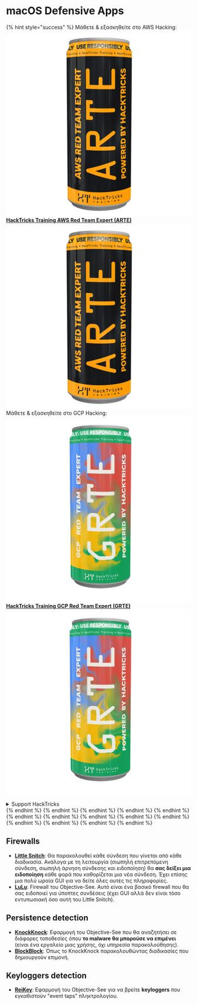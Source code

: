 # macOS Defensive Apps

{% hint style="success" %}
Μάθετε & εξασκηθείτε στο AWS Hacking:<img src="/.gitbook/assets/arte.png" alt="" data-size="line">[**HackTricks Training AWS Red Team Expert (ARTE)**](https://training.hacktricks.xyz/courses/arte)<img src="/.gitbook/assets/arte.png" alt="" data-size="line">\
Μάθετε & εξασκηθείτε στο GCP Hacking: <img src="/.gitbook/assets/grte.png" alt="" data-size="line">[**HackTricks Training GCP Red Team Expert (GRTE)**<img src="/.gitbook/assets/grte.png" alt="" data-size="line">](https://training.hacktricks.xyz/courses/grte)

<details>

<summary>Support HackTricks</summary>

* Ελέγξτε τα [**σχέδια συνδρομής**](https://github.com/sponsors/carlospolop)!
* **Εγγραφείτε στην** 💬 [**ομάδα Discord**](https://discord.gg/hRep4RUj7f) ή στην [**ομάδα telegram**](https://t.me/peass) ή **ακολουθήστε** μας στο **Twitter** 🐦 [**@hacktricks\_live**](https://twitter.com/hacktricks\_live)**.**
* **Μοιραστείτε κόλπα hacking υποβάλλοντας PRs στα** [**HackTricks**](https://github.com/carlospolop/hacktricks) και [**HackTricks Cloud**](https://github.com/carlospolop/hacktricks-cloud) github repos.

</details>
{% endhint %}
{% endhint %}
{% endhint %}
{% endhint %}
{% endhint %}
{% endhint %}
{% endhint %}
{% endhint %}
{% endhint %}
{% endhint %}
{% endhint %}
{% endhint %}
{% endhint %}
{% endhint %}

## Firewalls

* [**Little Snitch**](https://www.obdev.at/products/littlesnitch/index.html): Θα παρακολουθεί κάθε σύνδεση που γίνεται από κάθε διαδικασία. Ανάλογα με τη λειτουργία (σιωπηλή επιτρεπόμενη σύνδεση, σιωπηλή άρνηση σύνδεσης και ειδοποίηση) θα **σας δείξει μια ειδοποίηση** κάθε φορά που καθορίζεται μια νέα σύνδεση. Έχει επίσης μια πολύ ωραία GUI για να δείτε όλες αυτές τις πληροφορίες.
* [**LuLu**](https://objective-see.org/products/lulu.html): Firewall του Objective-See. Αυτό είναι ένα βασικό firewall που θα σας ειδοποιεί για ύποπτες συνδέσεις (έχει GUI αλλά δεν είναι τόσο εντυπωσιακή όσο αυτή του Little Snitch).

## Persistence detection

* [**KnockKnock**](https://objective-see.org/products/knockknock.html): Εφαρμογή του Objective-See που θα αναζητήσει σε διάφορες τοποθεσίες όπου **το malware θα μπορούσε να επιμένει** (είναι ένα εργαλείο μιας χρήσης, όχι υπηρεσία παρακολούθησης).
* [**BlockBlock**](https://objective-see.org/products/blockblock.html): Όπως το KnockKnock παρακολουθώντας διαδικασίες που δημιουργούν επιμονή.

## Keyloggers detection

* [**ReiKey**](https://objective-see.org/products/reikey.html): Εφαρμογή του Objective-See για να βρείτε **keyloggers** που εγκαθιστούν "event taps" πληκτρολογίου.

